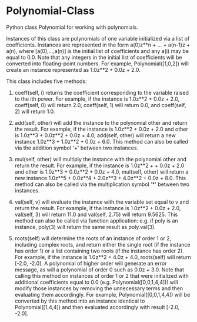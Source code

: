 # Polynomial-Class
Python class Polynomial for working with polynomials.

Instances of this class are polynomials of one variable initialized via a list of coefficients. Instances are represented in the form a(0)z\*\*n + ... + a(n-1)z + a(n), where [a(0),...,a(n)] is the initial list of coefficients and any a(i) may be equal to 0.0. Note that any integers in the initial list of coefficients will be converted into floating-point numbers. For example, Polynomial([1,0,2]) will create an instance represented as 1.0z\*\*2 + 0.0z + 2.0. 

This class includes five methods: 

1. coeff(self, i) returns the coefficient corresponding to the variable raised to the ith power. For example, if the instance is 1.0z\*\*2 + 0.0z + 2.0, coeff(self, 0) will return 2.0, coeff(self, 1) will return 0.0, and coeff(self, 2) will return 1.0.

2. add(self, other) will add the instance to the polynomial other and return the result. For example, if the instance is 1.0z\*\*2 + 0.0z + 2.0 and other is 1.0z\*\*3 + 0.0z\*\*2 + 0.0z + 4.0, add(self, other) will return a new instance 1.0z\*\*3 + 1.0z\*\*2 + 0.0z + 6.0. This method can also be called via the addition symbol '+' between two instances. 

3. mul(self, other) will multiply the instance with the polynomial other and return the result. For example, if the instance is 1.0z\*\*2 + + 0.0z + 2.0 and other is 1.0z\*\*3 + 0.0z\*\*2 + 0.0z + 4.0, mul(self, other) will return a new instance 1.0z\*\*5 + 0.0z\*\*4 + 2.0z\*\*3 + 4.0z\*\*2 + 0.0z + 8.0. This method can also be called via the multiplication symbol '\*' between two instances. 

4. val(self, v) will evaluate the instance with the variable set equal to v and return the result. For example, if the instance is 1.0z\*\*2 + 0.0z + 2.0, val(self, 3) will return 11.0 and val(self, 2.75) will return 9.5625. This method can also be called via function application: e.g. if poly is an instance, poly(3) will return the same result as poly.val(3). 

5. roots(self) will determine the roots of an instance of order 1 or 2, including complex roots, and return either the single root (if the instance has order 1) or a list containing two roots (if the instance has order 2). For example, if the instance is 1.0z\*\*2 + 4.0z + 4.0, roots(self) will return [-2.0, -2.0]. A polynomial of higher order will generate an error message, as will a polynomial of order 0 such as 0.0z + 3.0. Note that calling this method on instances of order 1 or 2 that were initialized with additional coefficients equal to 0.0 (e.g. Polynomial([0,0,1,4,4])) will modify those instances by removing the unnecessary terms and then evaluating them accordingly. For example, Polynomial([0,0,1,4,4]) will be converted by this method into an instance identical to Polynomial([1,4,4]) and then evaluated accordingly with result [-2.0, -2.0]. 
